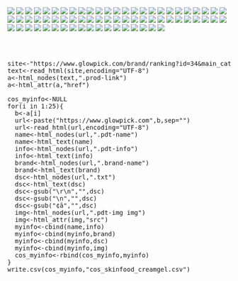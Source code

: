 
<img src='./images/0001.jpg'/>
<img src='./images/0002.jpg'/>
<img src='./images/0003.jpg'/>
<img src='./images/0004.jpg'/>
<img src='./images/0005.jpg'/>
<img src='./images/0006.jpg'/>
<img src='./images/0007.jpg'/>
<img src='./images/0008.jpg'/>
<img src='./images/0009.jpg'/>
<img src='./images/0010.jpg'/>
<img src='./images/0035.jpg'/>
<img src='./images/0036.jpg'/>
<img src='./images/0037.jpg'/>
<img src='./images/0038.jpg'/>
<img src='./images/0039.jpg'/>
<img src='./images/0040.jpg'/>
<img src='./images/0041.jpg'/>
<img src='./images/0042.jpg'/>
<img src='./images/0043.jpg'/>
<img src='./images/0044.jpg'/>
<img src='./images/0045.jpg'/>
<img src='./images/0046.jpg'/>
<img src='./images/0047.jpg'/>
<img src='./images/0048.jpg'/>
<img src='./images/0049.jpg'/>
<img src='./images/0050.jpg'/>
<img src='./images/0051.jpg'/>
<img src='./images/0052.jpg'/>
<img src='./images/0053.jpg'/>
<img src='./images/0054.jpg'/>
<img src='./images/0055.jpg'/>
<img src='./images/0056.jpg'/>
<img src='./images/0057.jpg'/>
<img src='./images/0058.jpg'/>
<img src='./images/0059.jpg'/>
<img src='./images/0060.jpg'/>
<img src='./images/0061.jpg'/>
<img src='./images/0062.jpg'/>
<img src='./images/0063.jpg'/>
<img src='./images/0064.jpg'/>
<img src='./images/0065.jpg'/>
<img src='./images/0066.jpg'/>
<img src='./images/0067.jpg'/>
<img src='./images/0068.jpg'/>
<img src='./images/0011.jpg'/>
<img src='./images/0012.jpg'/>
<img src='./images/0013.jpg'/>
<img src='./images/0014.jpg'/>
<img src='./images/0015.jpg'/>
<img src='./images/0016.jpg'/>
<img src='./images/0017.jpg'/>
<img src='./images/0018.jpg'/>
<img src='./images/0019.jpg'/>
<img src='./images/0020.jpg'/>
<img src='./images/0021.jpg'/>
<img src='./images/0022.jpg'/>
<img src='./images/0023.jpg'/>
<img src='./images/0024.jpg'/>
<img src='./images/0025.jpg'/>
<img src='./images/0026.jpg'/>
<img src='./images/0027.jpg'/>
<img src='./images/0028.jpg'/>
<img src='./images/0029.jpg'/>
<img src='./images/0030.jpg'/>
<img src='./images/0031.jpg'/>
<img src='./images/0032.jpg'/>
<img src='./images/0033.jpg'/>
<img src='./images/0034.jpg'/>


<pre>



site<-"https://www.glowpick.com/brand/ranking?id=34&main_category_id=1&sub_category_id=4"
text<-read_html(site,encoding="UTF-8")
a<-html_nodes(text,".prod-link")
a<-html_attr(a,"href")

cos_myinfo<-NULL
for(i in 1:25){
  b<-a[i]
  url<-paste("https://www.glowpick.com",b,sep="")
  url<-read_html(url,encoding="UTF-8")
  name<-html_nodes(url,".pdt-name")
  name<-html_text(name)
  info<-html_nodes(url,".pdt-info")
  info<-html_text(info)
  brand<-html_nodes(url,".brand-name")
  brand<-html_text(brand)
  dsc<-html_nodes(url,".txt")
  dsc<-html_text(dsc)
  dsc<-gsub("\r\n","",dsc)
  dsc<-gsub("\n","",dsc)
  dsc<-gsub("¢â","",dsc)
  img<-html_nodes(url,".pdt-img img")
  img<-html_attr(img,"src")
  myinfo<-cbind(name,info)
  myinfo<-cbind(myinfo,brand)
  myinfo<-cbind(myinfo,dsc)
  myinfo<-cbind(myinfo,img)
  cos_myinfo<-rbind(cos_myinfo,myinfo)
}
write.csv(cos_myinfo,"cos_skinfood_creamgel.csv")


</pre>
